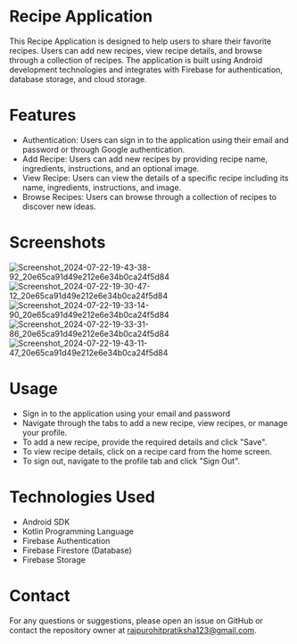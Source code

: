 # Recipe Application
This Recipe Application is designed to help users to share their favorite recipes. Users can add new recipes, view recipe details, and browse through a collection of recipes. The application is built using Android development technologies and integrates with Firebase for authentication, database storage, and cloud storage.

# Features
* Authentication: Users can sign in to the application using their email and password or through Google authentication.
* Add Recipe: Users can add new recipes by providing recipe name, ingredients, instructions, and an optional image.
* View Recipe: Users can view the details of a specific recipe including its name, ingredients, instructions, and image.
* Browse Recipes: Users can browse through a collection of recipes to discover new ideas.

# Screenshots
![Screenshot_2024-07-22-19-43-38-92_20e65ca91d49e212e6e34b0ca24f5d84](https://github.com/user-attachments/assets/e474246a-c413-4b1f-83c8-9f818dd60aad)
![Screenshot_2024-07-22-19-30-47-12_20e65ca91d49e212e6e34b0ca24f5d84](https://github.com/user-attachments/assets/da98e927-b889-40cd-a2bf-a5554718816c)
![Screenshot_2024-07-22-19-33-14-90_20e65ca91d49e212e6e34b0ca24f5d84](https://github.com/user-attachments/assets/13bea81e-245d-44bf-89f2-f55f56990fcb)
![Screenshot_2024-07-22-19-33-31-86_20e65ca91d49e212e6e34b0ca24f5d84](https://github.com/user-attachments/assets/6195cde9-44fe-4930-b05b-49ac579a3a14)
![Screenshot_2024-07-22-19-43-11-47_20e65ca91d49e212e6e34b0ca24f5d84](https://github.com/user-attachments/assets/e979be87-50da-4b0e-be19-bdac436a49c5)

# Usage
* Sign in to the application using your email and password 
* Navigate through the tabs to add a new recipe, view recipes, or manage your profile.
* To add a new recipe, provide the required details and click "Save".
* To view recipe details, click on a recipe card from the home screen.
* To sign out, navigate to the profile tab and click "Sign Out".
  
# Technologies Used
* Android SDK
* Kotlin Programming Language
* Firebase Authentication
* Firebase Firestore (Database)
* Firebase Storage
  

# Contact
For any questions or suggestions, please open an issue on GitHub or contact the repository owner at rajpurohitpratiksha123@gmail.com.
